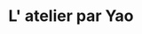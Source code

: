 ---
title: "L' atelier par Yao"
description: "L' atelier par Yao"
layout: shop
keywords:
  - 美食競賽
  - 台灣美食
  - 美食精選
datePublished: "2025-06-30"
dateModified: "2025-07-02"
city: "台中市"
district: "太平區"
address: "台中市太平區新福十六街68號2樓"
phone: "0968059811"
geo: "24.152858019081652, 120.7051389087968"
google_map: "https://maps.app.goo.gl/XrD3Di6Z9HSjf1dX7"
footinder: "https://footinder.com.tw/%E5%8F%B0%E4%B8%AD%E5%B8%82%E5%A4%AA%E5%B9%B3%E5%8D%80/141568/"
official: "https://www.twlatelier.com/"
award:
  - name: "500盤"
    year: "2024"
    entries:
      - dishes:
          - "黑糖|甘酒|櫻花"

---